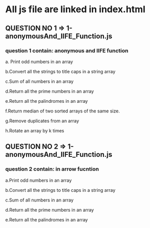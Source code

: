 #  All js file are linked in index.html

## QUESTION NO 1 => 1-anonymousAnd_IIFE_Function.js

### question 1 contain: anonymous and IIFE function

a. Print odd numbers in an array

b.Convert all the strings to title caps in a string array

c.Sum of all numbers in an array

d.Return all the prime numbers in an array

e.Return all the palindromes in an array

f.Return median of two sorted arrays of the same size.

g.Remove duplicates from an array

h.Rotate an array by k times

## QUESTION NO 2 => 1-anonymousAnd_IIFE_Function.js

### question 2 contain: in arrow fucntion

a.Print odd numbers in an array

b.Convert all the strings to title caps in a string array

c.Sum of all numbers in an array

d.Return all the prime numbers in an array

e.Return all the palindromes in an array